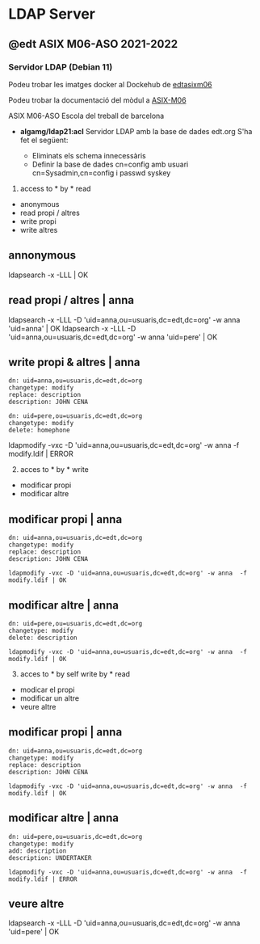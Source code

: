# LDAP Server
## @edt ASIX M06-ASO 2021-2022
### Servidor LDAP (Debian 11)

Podeu trobar les imatges docker al Dockehub de [edtasixm06](https://hub.docker.com/u/edtasixm06/)

Podeu trobar la documentació del mòdul a [ASIX-M06](https://sites.google.com/site/asixm06edt/)

ASIX M06-ASO Escola del treball de barcelona


 * **algamg/ldap21:acl** Servidor LDAP amb la base de dades edt.org
   S'ha fet el següent:

      * Eliminats els schema innecessàris
      * Definir la base de dades cn=config amb usuari 
        cn=Sysadmin,cn=config i passwd syskey


1) access to * by * read 
- anonymous 
- read propi / altres 
- write propi 
- write altres 

## annonymous
ldapsearch -x -LLL | OK

## read propi / altres | anna
ldapsearch -x -LLL -D 'uid=anna,ou=usuaris,dc=edt,dc=org' -w anna 'uid=anna' | OK
ldapsearch -x -LLL -D 'uid=anna,ou=usuaris,dc=edt,dc=org' -w anna 'uid=pere' | OK

## write propi & altres | anna
```modify.ldif
dn: uid=anna,ou=usuaris,dc=edt,dc=org
changetype: modify
replace: description
description: JOHN CENA

dn: uid=pere,ou=usuaris,dc=edt,dc=org
changetype: modify
delete: homephone
```
ldapmodify -vxc -D 'uid=anna,ou=usuaris,dc=edt,dc=org' -w anna  -f modify.ldif | ERROR 

2) acces to * by * write 
- modificar propi 
- modificar altre 

## modificar propi | anna
```modify.ldif
dn: uid=anna,ou=usuaris,dc=edt,dc=org
changetype: modify
replace: description
description: JOHN CENA

ldapmodify -vxc -D 'uid=anna,ou=usuaris,dc=edt,dc=org' -w anna  -f modify.ldif | OK 
```

## modificar altre | anna
```modify.ldif
dn: uid=pere,ou=usuaris,dc=edt,dc=org
changetype: modify
delete: description

ldapmodify -vxc -D 'uid=anna,ou=usuaris,dc=edt,dc=org' -w anna  -f modify.ldif | OK 
```

3) acces to * by self write by * read 
- modicar el propi 
- modificar un altre 
- veure altre 

## modificar propi | anna
```modify.ldif
dn: uid=anna,ou=usuaris,dc=edt,dc=org
changetype: modify
replace: description
description: JOHN CENA

ldapmodify -vxc -D 'uid=anna,ou=usuaris,dc=edt,dc=org' -w anna  -f modify.ldif | OK 
```
## modificar altre | anna
```modify.ldif
dn: uid=pere,ou=usuaris,dc=edt,dc=org
changetype: modify
add: description
description: UNDERTAKER

ldapmodify -vxc -D 'uid=anna,ou=usuaris,dc=edt,dc=org' -w anna  -f modify.ldif | ERROR
```
## veure altre 
ldapsearch -x -LLL -D 'uid=anna,ou=usuaris,dc=edt,dc=org' -w anna 'uid=pere' | OK
